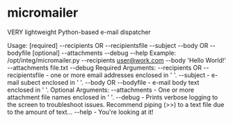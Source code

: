 # micromailer
VERY lightweight Python-based e-mail dispatcher

Usage: [required] --recipients OR --recipientsfile --subject --body OR --bodyfile [optional] --attachments --debug --help
Example: /opt/integ/micromailer.py --recipients user@work.com --body 'Hello World!' --attachments file.txt --debug
Required Arguments:
--recipients OR --recipientsfile - one or more email addresses enclosed in ' '.
--subject - e-mail subect enclosed in ' '.
--body OR --bodyfile - e-mail body text enclosed in ' '.
Optional Arguments:
--attachments - One or more attachment file names enclosed in ' '.
--debug - Prints verbose logging to the screen to troubleshoot issues.  Recommend piping (>>) to a text file due to the amount of text...
--help - You're looking at it!
